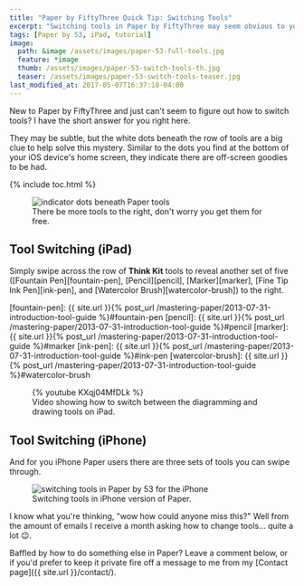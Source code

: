 ```yaml
---
title: "Paper by FiftyThree Quick Tip: Switching Tools"
excerpt: "Switching tools in Paper by FiftyThree may seem obvious to you pros out there, but you'd be surprised how often I'm asked how to do it. Here's the answer."
tags: [Paper by 53, iPad, tutorial]
image:
  path: &image /assets/images/paper-53-full-tools.jpg
  feature: *image
  thumb: /assets/images/paper-53-switch-tools-th.jpg
  teaser: /assets/images/paper-53-switch-tools-teaser.jpg
last_modified_at: 2017-05-07T16:37:18-04:00
---
```


New to Paper by FiftyThree and just can't seem to figure out how to switch tools? I have the short answer for you right here.

They may be subtle, but the white dots beneath the row of tools are a big clue to help solve this mystery. Similar to the dots you find at the bottom of your iOS device's home screen, they indicate there are off-screen goodies to be had.

{% include toc.html %}

<figure>
  <img src="{{ site.url }}/assets/images/paper-53-switch-tools-dots.jpg" alt="indicator dots beneath Paper tools">
  <figcaption>There be more tools to the right, don't worry you get them for free.</figcaption>
</figure>

## Tool Switching (iPad)

Simply swipe across the row of **Think Kit** tools to reveal another set of five ([Fountain Pen][fountain-pen], [Pencil][pencil], [Marker][marker], [Fine Tip Ink Pen][ink-pen], and [Watercolor Brush][watercolor-brush]) to the right.

[fountain-pen]: {{ site.url }}{% post_url /mastering-paper/2013-07-31-introduction-tool-guide %}#fountain-pen
[pencil]: {{ site.url }}{% post_url /mastering-paper/2013-07-31-introduction-tool-guide %}#pencil
[marker]: {{ site.url }}{% post_url /mastering-paper/2013-07-31-introduction-tool-guide %}#marker
[ink-pen]: {{ site.url }}{% post_url /mastering-paper/2013-07-31-introduction-tool-guide %}#ink-pen
[watercolor-brush]: {{ site.url }}{% post_url /mastering-paper/2013-07-31-introduction-tool-guide %}#watercolor-brush

<figure>
  {% youtube KXqj04MfDLk %}
  <figcaption>Video showing how to switch between the diagramming and drawing tools on iPad.</figcaption>
</figure>

## Tool Switching (iPhone)

And for you iPhone Paper users there are three sets of tools you can swipe through.

<figure>
  <img src="{{ site.url }}/assets/images/paper-53-switch-tools-iphone.gif" alt="switching tools in Paper by 53 for the iPhone">
  <figcaption>Switching tools in iPhone version of Paper.</figcaption>
</figure>

I know what you're thinking, "wow how could anyone miss this?" Well from the amount of emails I receive a month asking how to change tools... quite a lot :wink:.

Baffled by how to do something else in Paper? Leave a comment below, or if you'd prefer to keep it private fire off a message to me from my [Contact page]({{ site.url }}/contact/).
